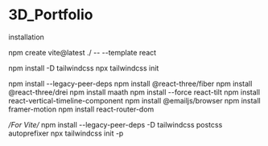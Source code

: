 # 3D_Portfolio

installation 

npm create vite@latest ./ -- --template react

npm install -D tailwindcss
npx tailwindcss init

npm install --legacy-peer-deps 
npm install @react-three/fiber
npm install @react-three/drei 
npm install maath 
npm install --force react-tilt
npm install react-vertical-timeline-component 
npm install @emailjs/browser 
npm install framer-motion 
npm install react-router-dom

*/For Vite/*
npm install --legacy-peer-deps -D tailwindcss postcss autoprefixer
npx tailwindcss init -p
